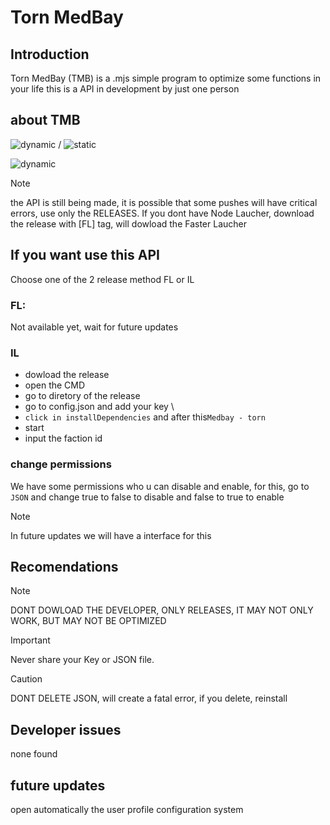 # Torn MedBay

## Introduction 

Torn MedBay (TMB) is a .mjs simple program to optimize some functions in your life
this is a API in development by just one person

## about TMB

![dynamic](https://img.shields.io/github/package-json/version/Eloazy/TMB?style=plastic) / ![static](https://img.shields.io/badge/progress-developing-green?style=plastic)

![dynamic](https://img.shields.io/github/package-json/author/Eloazy/TMB?style=plastic)

> [!NOTE]
> the API is still being made, it is possible that some pushes will have critical errors, use only the RELEASES.
> If you dont have Node Laucher, download the release with [FL] tag, will dowload the Faster Laucher

## If you want use this API

Choose one of the 2 release method
FL or IL

### FL: 
Not available yet, wait for future updates

### IL
+ dowload the release
+ open the CMD
+ go to diretory of the release
+ go to config.json and add your key
\
+ `click in installDependencies` and  after this`Medbay - torn`
+ start
+ input the faction id

### change permissions
We have some permissions who u can disable and enable, for this, go to `JSON` and change true to false to disable and false to true to enable
> [!NOTE]
> In future updates we will have a interface for this

## Recomendations

> [!NOTE]
> DONT DOWLOAD THE DEVELOPER, ONLY RELEASES, IT MAY NOT ONLY WORK, BUT MAY NOT BE OPTIMIZED

> [!IMPORTANT]
> Never share your Key or JSON file.

> [!CAUTION]
> DONT DELETE JSON, will create a fatal error, if you delete, reinstall

## Developer issues

none found

## future updates
open automatically the user profile
configuration system


